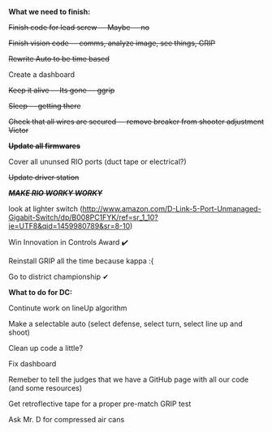 **What we need to finish:**

~~Finish code for lead screw -- Maybe -- no~~ 

~~Finish vision code -- comms, analyze image, see things, GRIP~~

~~Rewrite Auto to be time based~~

Create a dashboard

~~Keep it alive -- Its gone -- ggrip~~

~~Sleep -- getting there~~

~~Check that all wires are secured -- remove breaker from shooter adjustment Victor~~

~~**Update all firmwares**~~

Cover all ununsed RIO ports (duct tape or electrical?)

~~Update driver station~~

~~***MAKE RIO WORKY WORKY***~~

look at lighter switch (http://www.amazon.com/D-Link-5-Port-Unmanaged-Gigabit-Switch/dp/B008PC1FYK/ref=sr_1_10?ie=UTF8&qid=1459980789&sr=8-10)

Win Innovation in Controls Award ✔️

Reinstall GRIP all the time because kappa :{

Go to district championship ✔

**What to do for DC:**

Continute work on lineUp algorithm

Make a selectable auto (select defense, select turn, select line up and shoot)

Clean up code a little?

Fix dashboard

Remeber to tell the judges that we have a GitHub page with all our code (and some resources)

Get retroflective tape for a proper pre-match GRIP test 

Ask Mr. D for compressed air cans

